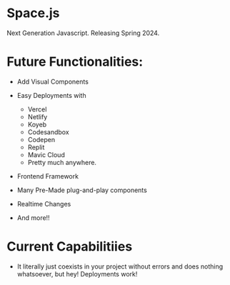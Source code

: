 # Space.js
Next Generation Javascript. Releasing Spring 2024.

# Future Functionalities:
- Add Visual Components
- Easy Deployments with
   - Vercel
   - Netlify
   - Koyeb
   - Codesandbox
   - Codepen
   - Replit
   - Mavic Cloud
   - Pretty much anywhere.

- Frontend Framework
- Many Pre-Made plug-and-play components
- Realtime Changes
- And more!!

# Current Capabilitiies
 - It literally just coexists in your project without errors and does nothing whatsoever, but hey! Deployments work!

